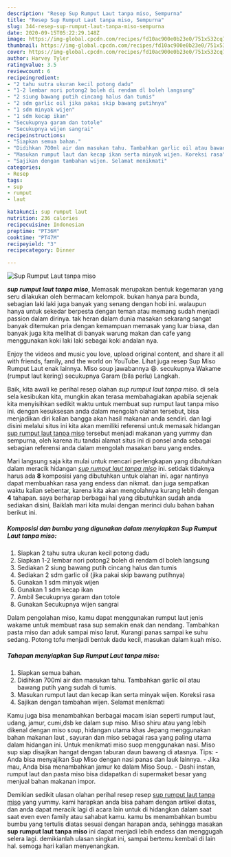 ```yaml
---
description: "Resep Sup Rumput Laut tanpa miso, Sempurna"
title: "Resep Sup Rumput Laut tanpa miso, Sempurna"
slug: 344-resep-sup-rumput-laut-tanpa-miso-sempurna
date: 2020-09-15T05:22:29.148Z
image: https://img-global.cpcdn.com/recipes/fd10ac900e0b23e0/751x532cq70/sup-rumput-laut-tanpa-miso-foto-resep-utama.jpg
thumbnail: https://img-global.cpcdn.com/recipes/fd10ac900e0b23e0/751x532cq70/sup-rumput-laut-tanpa-miso-foto-resep-utama.jpg
cover: https://img-global.cpcdn.com/recipes/fd10ac900e0b23e0/751x532cq70/sup-rumput-laut-tanpa-miso-foto-resep-utama.jpg
author: Harvey Tyler
ratingvalue: 3.5
reviewcount: 6
recipeingredient:
- "2 tahu sutra ukuran kecil potong dadu"
- "1-2 lembar nori potong2 boleh di rendam dl boleh langsung"
- "2 siung bawang putih cincang halus dan tumis"
- "2 sdm garlic oil jika pakai skip bawang putihnya"
- "1 sdm minyak wijen"
- "1 sdm kecap ikan"
- "Secukupnya garam dan totole"
- "Secukupnya wijen sangrai"
recipeinstructions:
- "Siapkan semua bahan."
- "Didihkan 700ml air dan masukan tahu. Tambahkan garlic oil atau bawang putih yang sudah di tumis."
- "Masukan rumput laut dan kecap ikan serta minyak wijen. Koreksi rasa"
- "Sajikan dengan tambahan wijen. Selamat menikmati"
categories:
- Resep
tags:
- sup
- rumput
- laut

katakunci: sup rumput laut 
nutrition: 236 calories
recipecuisine: Indonesian
preptime: "PT36M"
cooktime: "PT47M"
recipeyield: "3"
recipecategory: Dinner

---
```



![Sup Rumput Laut tanpa miso](https://img-global.cpcdn.com/recipes/fd10ac900e0b23e0/751x532cq70/sup-rumput-laut-tanpa-miso-foto-resep-utama.jpg)

<b><i>sup rumput laut tanpa miso</i></b>, Memasak merupakan bentuk kegemaran yang seru dilakukan oleh bermacam kelompok. bukan hanya para bunda, sebagian laki laki juga banyak yang senang dengan hobi ini. walaupun hanya untuk sekedar berpesta dengan teman atau memang sudah menjadi passion dalam dirinya. tak heran dalam dunia masakan sekarang sangat banyak ditemukan pria dengan kemampuan memasak yang luar biasa, dan banyak juga kita melihat di banyak warung makan dan cafe yang menggunakan koki laki laki sebagai koki andalan nya.

Enjoy the videos and music you love, upload original content, and share it all with friends, family, and the world on YouTube. Lihat juga resep Sup Miso Rumput Laut enak lainnya. Miso soup jawabannya 😆. secukupnya Wakame (rumput laut kering) secukupnya Garam (bila perlu) Langkah.

Baik, kita awali ke perihal resep olahan <i>sup rumput laut tanpa miso</i>. di sela sela kesibukan kita, mungkin akan terasa membahagiakan apabila sejenak kita menyisihkan sedikit waktu untuk membuat sup rumput laut tanpa miso ini. dengan kesuksesan anda dalam mengolah olahan tersebut, bisa menjadikan diri kalian bangga akan hasil makanan anda sendiri. dan lagi disini melalui situs ini kita akan memiliki referensi untuk memasak hidangan <u>sup rumput laut tanpa miso</u> tersebut menjadi makanan yang yummy dan sempurna, oleh karena itu tandai alamat situs ini di ponsel anda sebagai sebagian referensi anda dalam mengolah masakan baru yang endes.


Mari langsung saja kita mulai untuk mencari perlengkapan yang dibutuhkan dalam meracik hidangan <u><i>sup rumput laut tanpa miso</i></u> ini. setidak tidaknya harus ada <b>8</b> komposisi yang dibutuhkan untuk olahan ini. agar nantinya dapat membuahkan rasa yang endess dan nikmat. dan juga sempatkan waktu kalian sebentar, karena kita akan mengolahnya kurang lebih dengan <b>4</b> tahapan. saya berharap berbagai hal yang dibutuhkan sudah anda sediakan disini, Baiklah mari kita mulai dengan merinci dulu bahan bahan berikut ini.

<!--inarticleads1-->

##### Komposisi dan bumbu yang digunakan dalam menyiapkan Sup Rumput Laut tanpa miso:

1. Siapkan 2 tahu sutra ukuran kecil potong dadu
1. Siapkan 1-2 lembar nori potong2 boleh di rendam dl boleh langsung
1. Sediakan 2 siung bawang putih cincang halus dan tumis
1. Sediakan 2 sdm garlic oil (jika pakai skip bawang putihnya)
1. Gunakan 1 sdm minyak wijen
1. Gunakan 1 sdm kecap ikan
1. Ambil Secukupnya garam dan totole
1. Gunakan Secukupnya wijen sangrai


Dalam pengolahan miso, kamu dapat menggunakan rumput laut jenis wakame untuk membuat rasa sup semakin enak dan nendang. Tambahkan pasta miso dan aduk sampai miso larut. Kurangi panas sampai ke suhu sedang. Potong tofu menjadi bentuk dadu kecil, masukan dalam kuah miso. 

<!--inarticleads2-->

##### Tahapan menyiapkan Sup Rumput Laut tanpa miso:

1. Siapkan semua bahan.
1. Didihkan 700ml air dan masukan tahu. Tambahkan garlic oil atau bawang putih yang sudah di tumis.
1. Masukan rumput laut dan kecap ikan serta minyak wijen. Koreksi rasa
1. Sajikan dengan tambahan wijen. Selamat menikmati


Kamu juga bisa menambahkan berbagai macam isian seperti rumput laut, udang, jamur, cumi,dsb ke dalam sup miso. Miso shiru atau yang lebih dikenal dengan miso soup, hidangan utama khas Jepang menggunakan bahan makanan laut , sayuran dan miso sebagai rasa yang paling utama dalam hidangan ini. Untuk menikmati miso suop menggunakan nasi. Miso sup siap disajikan hangat dengan taburan daun bawang di atasnya. Tips: - Anda bisa menyajikan Sup Miso dengan nasi panas dan lauk lainnya. - Jika mau, Anda bisa menambahkan jamur ke dalam Miso Soup. - Dashi instan, rumput laut dan pasta miso bisa didapatkan di supermaket besar yang menjual bahan makanan impor. 

Demikian sedikit ulasan olahan perihal resep resep <u>sup rumput laut tanpa miso</u> yang yummy. kami harapkan anda bisa paham dengan artikel diatas, dan anda dapat meracik lagi di acara lain untuk di hidangkan dalam saat saat even even family atau sahabat kamu. kamu bs menambahkan bumbu bumbu yang tertulis diatas sesuai dengan harapan anda, sehingga masakan <b>sup rumput laut tanpa miso</b> ini dapat menjadi lebih endess dan menggugah selera lagi. demikianlah ulasan singkat ini, sampai bertemu kembali di lain hal. semoga hari kalian menyenangkan.
